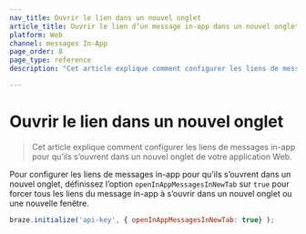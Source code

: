 ```yaml
---
nav_title: Ouvrir le lien dans un nouvel onglet
article_title: Ouvrir le lien d’un message in-app dans un nouvel onglet pour le Web
platform: Web
channel: messages In-App
page_order: 8
page_type: reference
description: "Cet article explique comment configurer les liens de messages in-app pour qu’ils s’ouvrent dans un nouvel onglet de votre application Web."

---
```


# Ouvrir le lien dans un nouvel onglet

> Cet article explique comment configurer les liens de messages in-app pour qu’ils s’ouvrent dans un nouvel onglet de votre application Web.

Pour configurer les liens de messages in-app pour qu’ils s’ouvrent dans un nouvel onglet, définissez l’option `openInAppMessagesInNewTab` sur `true` pour forcer tous les liens du message in-app à s’ouvrir dans un nouvel onglet ou une nouvelle fenêtre.

```javascript
braze.initialize('api-key', { openInAppMessagesInNewTab: true} );
```
